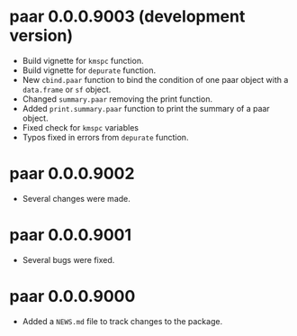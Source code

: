 # paar 0.0.0.9003 (development version)

* Build vignette for `kmspc` function. 
* Build vignette for `depurate` function. 
* New `cbind.paar` function to bind the condition of one paar object with a 
`data.frame` or `sf` object.
* Changed `summary.paar` removing the print function. 
* Added `print.summary.paar` function to print the summary of a paar object.
* Fixed check for `kmspc` variables
* Typos fixed in errors from `depurate` function. 

# paar 0.0.0.9002

* Several changes were made.

# paar 0.0.0.9001

* Several bugs were fixed.

# paar 0.0.0.9000

* Added a `NEWS.md` file to track changes to the package.
